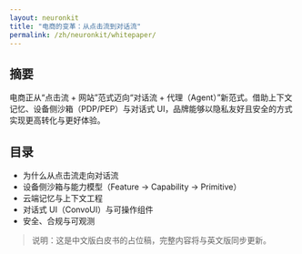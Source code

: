 ```yaml
---
layout: neuronkit
title: "电商的变革：从点击流到对话流"
permalink: /zh/neuronkit/whitepaper/
---
```


## 摘要

电商正从“点击流 + 网站”范式迈向“对话流 + 代理（Agent）”新范式。借助上下文记忆、设备侧沙箱（PDP/PEP）与对话式 UI，品牌能够以隐私友好且安全的方式实现更高转化与更好体验。

## 目录

- 为什么从点击流走向对话流
- 设备侧沙箱与能力模型（Feature → Capability → Primitive）
- 云端记忆与上下文工程
- 对话式 UI（ConvoUI）与可操作组件
- 安全、合规与可观测

> 说明：这是中文版白皮书的占位稿，完整内容将与英文版同步更新。
